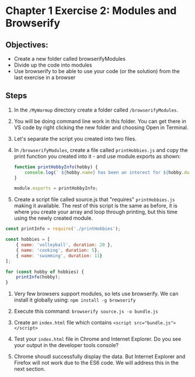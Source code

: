 # Chapter 1 Exercise 2: Modules and Browserify

## Objectives:
* Create a new folder called browserifyModules
* Divide up the code into modules
* Use browserify to be able to use your code (or the solution) from the last exercise in a browser

## Steps

1. In the `/MyWarmup` directory create a folder called `/browserifyModules`.

1. You will be doing command line work in this folder. You can get there in VS code by right clicking the new folder and choosing Open in Terminal.

1. Let's separate the script you created into two files. 

1. In `/browserifyModules`, create a file called `printHobbies.js` and copy the print function you created into it - and use module.exports as shown:

    ``` javascript
    function printHobbyInfo(hobby) {
        console.log(` ${hobby.name} has been an interest for ${hobby.duration} years`)
    }

    module.exports = printHobbyInfo;
    ```

1. Create a script file called source.js that "requires" `printHobbies.js` making it available. The rest of this script is the same as before, it is where you create your array and loop through printing, but this time using the newly created module.

``` javascript
const printInfo = require('./printHobbies');

const hobbies = [
    { name: 'volleyball', duration: 20 },
    { name: 'cooking', duration: 5},
    { name: 'swimming', duration: 11}
];

for (const hobby of hobbies) {
    printInfo(hobby);
}
```

1. Very few browsers support modules, so lets use browserify. We can install it globally using:
```npm install -g browserify``` 

1. Execute this command: `browserify source.js -o bundle.js`

1. Create an `index.html` file which contains
``` <script src="bundle.js"></script> ```

1. Test your `index.html` file in Chrome and Internet Explorer. Do you see your output in the developer tools console?

1. Chrome shoudl successfully display the data. But Internet Explorer and Firefox will not work due to the ES6 code. We will address this in the next section. 

